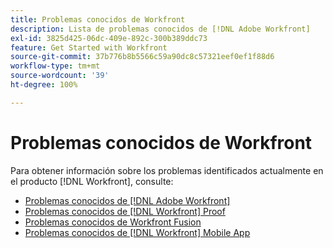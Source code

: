 ```yaml
---
title: Problemas conocidos de Workfront
description: Lista de problemas conocidos de [!DNL Adobe Workfront]
exl-id: 3825d425-06dc-409e-892c-300b389ddc73
feature: Get Started with Workfront
source-git-commit: 37b776b8b5566c59a90dc8c57321eef0ef1f88d6
workflow-type: tm+mt
source-wordcount: '39'
ht-degree: 100%

---
```


# Problemas conocidos de Workfront

Para obtener información sobre los problemas identificados actualmente en el producto [!DNL Workfront], consulte:

* [Problemas conocidos de [!DNL Adobe Workfront]](newworkfrontexperience.md)
* [Problemas conocidos de [!DNL Workfront] Proof](workfrontproof.md)
* [Problemas conocidos de Workfront Fusion](workfrontfusion.md)
* [Problemas conocidos de [!DNL Workfront] Mobile App](workfrontmobile.md)
